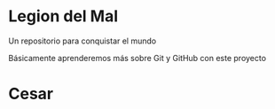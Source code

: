 # Legion del Mal
Un repositorio para conquistar el mundo

Básicamente aprenderemos más sobre Git y GitHub con este proyecto


# Cesar


